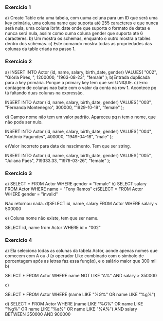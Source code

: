 ### Exercício 1
a) Create Table cria uma tabela, com uuma coluna para um ID que será uma key primária, uma coluna name que suporta até 255 caracteres e que nunca será nula, uma coluna ibrht_date onde que suporta o formato de datas e nunca será nula, assim como ouma coluna gender que suporta até 6 caracteres.
b) Um mostra os schemas, enquanto o outro mostra a tables dentro dos schemas.
c) Este comando mostra todas as propriedades das colunas da table criada no passo 1.

### Exercício 2
a) INSERT INTO Actor (id, name, salary, birth_date, gender)
VALUES(
  "002", 
  "Glória Pires, ",
  1200000,
  "1963-08-23", 
  "female"
);
b)Entrada duplicada para a key primária. Porque a primary key tem que ser UNIQUE. 
c) Erro contagem de colunas nao bate com o valor da conta na row 1. Acontece pq tá faltando duas colunas na expressão. 

INSERT INTO Actor (id, name, salary, birth_date, gender)
VALUES(
  "003", 
  "Fernanda Montenegro",
  300000,
  "1929-10-19", 
  "female"
);

d) Campo nome não tem um valor padrão. Apareceu pq n tem o nome, que não pode ser nulo.

INSERT INTO Actor (id, name, salary, birth_date, gender)
VALUES(
  "004",
  "Antônio Fagundes",
  400000,
  "1949-04-18", 
  "male"
);

e)Valor incorreto para data de nascimento. Tem que ser string. 

INSERT INTO Actor (id, name, salary, birth_date, gender)
VALUES(
  "005", 
  "Juliana Paes",
  719333.33,
  "1979-03-26", 
  "female"
);

### Exercício 3
a) SELECT * FROM Actor
WHERE gender = "female"
b) SELECT salary FROM Actor
WHERE name = "Tony Ramos"
c)SELECT * FROM Actor
WHERE gender = "invalid"

Não retornou nada.
d)SELECT id, name, salary FROM Actor
WHERE salary < 500000

e) Coluna nome não existe, tem que ser name. 

SELECT id, name from Actor WHERE id = "002"

### Exercício 4

a) Ela seleciona todas as colunas da tabela Actor, aonde apenas nomes que comecem com A ou J (o operador LIke combinado com o símbolo de porcentagem após as letras faz essa função), e o salário maior que 300 mil 
b)

SELECT * FROM Actor
WHERE name NOT LIKE "A%" AND salary > 350000


c)

SELECT * FROM Actor
WHERE (name LIKE "%G%" OR name LIKE "%g%")

d) SELECT * FROM Actor
WHERE (name LIKE "%G%" OR name LIKE "%g%" OR name LIKE "%a%" OR name LIKE "%A%") AND salary BETWEEN 350000 AND 900000
